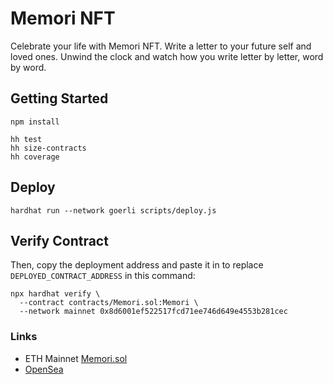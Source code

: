 # Memori NFT

Celebrate your life with Memori NFT. Write a letter to your future self and loved ones. Unwind the clock and watch how you write letter by letter, word by word.

## Getting Started

```
npm install

hh test
hh size-contracts
hh coverage
```

## Deploy

```shell
hardhat run --network goerli scripts/deploy.js
```

## Verify Contract

Then, copy the deployment address and paste it in to replace `DEPLOYED_CONTRACT_ADDRESS` in this command:

```shell
npx hardhat verify \
  --contract contracts/Memori.sol:Memori \
  --network mainnet 0x8d6001ef522517fcd71ee746d649e4553b281cec
```

### Links

- ETH Mainnet [Memori.sol](https://etherscan.io/address/0x8d6001ef522517fcd71ee746d649e4553b281cec)
- [OpenSea](https://opensea.io/collection/memori-nft)
